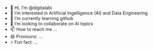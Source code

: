 - 👋 Hi, I’m @digitalabi
- 👀 I’m interested in Artificial Ingelligence (AI) and Data Engineering
- 🌱 I’m currently learning github
- 💞️ I’m looking to collaborate on AI topics
- 📫 How to reach me ...
- 😄 Pronouns: ...
- ⚡ Fun fact: ...

<!---
digitalabi/digitalabi is a ✨ special ✨ repository because its `README.md` (this file) appears on your GitHub profile.
You can click the Preview link to take a look at your changes.
--->
